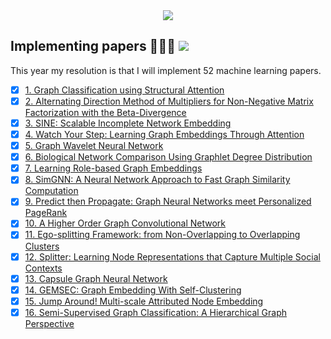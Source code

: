 <div align="center">
  <img src="https://i.imgur.com/thKzPkw.png">
</div>

## Implementing papers 👨🏻‍💻 ![](https://img.shields.io/badge/progress-19.23%25-green.svg)

This year my resolution is that I will implement 52 machine learning papers.

- [x] [1. Graph Classification using Structural Attention](https://github.com/benedekrozemberczki/GAM)
- [x] [2. Alternating Direction Method of Multipliers for Non-Negative Matrix Factorization with the Beta-Divergence](https://github.com/benedekrozemberczki/NMF_ADMM)
- [x] [3. SINE: Scalable Incomplete Network Embedding](https://github.com/benedekrozemberczki/SINE)
- [x] [4. Watch Your Step: Learning Graph Embeddings Through Attention](https://github.com/benedekrozemberczki/AttentionWalk)
- [x] [5. Graph Wavelet Neural Network](https://github.com/benedekrozemberczki/GraphWaveletNeuralNetwork)
- [x] [6. Biological Network Comparison Using Graphlet Degree Distribution](https://github.com/benedekrozemberczki/OrbitalFeatures)
- [x] [7. Learning Role-based Graph Embeddings](https://github.com/benedekrozemberczki/role2vec)
- [x] [8. SimGNN: A Neural Network Approach to Fast Graph Similarity Computation](https://github.com/benedekrozemberczki/SimGNN)
- [x] [9. Predict then Propagate: Graph Neural Networks meet Personalized PageRank](https://github.com/benedekrozemberczki/APPNP)
- [x] [10. A Higher Order Graph Convolutional Network](https://github.com/benedekrozemberczki/NGCN)
- [x] [11. Ego-splitting Framework: from Non-Overlapping to Overlapping Clusters](https://github.com/benedekrozemberczki/EgoSplitting)
- [x] [12. Splitter: Learning Node Representations that Capture Multiple Social Contexts](https://github.com/benedekrozemberczki/Splitter)
- [x] [13. Capsule Graph Neural Network](https://github.com/benedekrozemberczki/CapsGNN)
- [x] [14. GEMSEC: Graph Embedding With Self-Clustering](https://github.com/benedekrozemberczki/GEMSEC)
- [x] [15. Jump Around! Multi-scale Attributed Node Embedding](https://github.com/benedekrozemberczki/MUSAE)
- [x] [16. Semi-Supervised Graph Classification: A Hierarchical Graph Perspective](https://github.com/benedekrozemberczki/SEAL)

